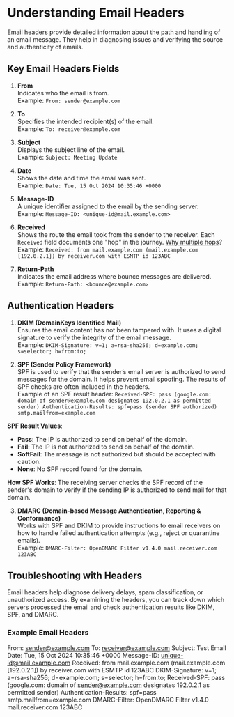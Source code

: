 # Understanding Email Headers

Email headers provide detailed information about the path and handling of an email message. They help in diagnosing issues and verifying the source and authenticity of emails.

## Key Email Headers Fields

1. **From**  
   Indicates who the email is from.  
   Example: `From: sender@example.com`

2. **To**  
   Specifies the intended recipient(s) of the email.  
   Example: `To: receiver@example.com`

3. **Subject**  
   Displays the subject line of the email.  
   Example: `Subject: Meeting Update`

4. **Date**  
   Shows the date and time the email was sent.  
   Example: `Date: Tue, 15 Oct 2024 10:35:46 +0000`

5. **Message-ID**  
   A unique identifier assigned to the email by the sending server.  
   Example: `Message-ID: <unique-id@mail.example.com>`

6. **Received**  
   Shows the route the email took from the sender to the receiver. Each `Received` field documents one "hop" in the journey. [Why multiple hops](hops.md)?  
   Example:  `Received: from mail.example.com (mail.example.com [192.0.2.1]) by receiver.com with ESMTP id 123ABC`

7. **Return-Path**  
   Indicates the email address where bounce messages are delivered.  
   Example: `Return-Path: <bounce@example.com>`

## Authentication Headers

1. **DKIM (DomainKeys Identified Mail)**  
Ensures the email content has not been tampered with. It uses a digital signature to verify the integrity of the email message.  
Example:  `DKIM-Signature: v=1; a=rsa-sha256; d=example.com; s=selector; h=from:to;`

2. **SPF (Sender Policy Framework)**  
SPF is used to verify that the sender’s email server is authorized to send messages for the domain. It helps prevent email spoofing. The results of SPF checks are often included in the headers.  
Example of an SPF result header: `Received-SPF: pass (google.com: domain of sender@example.com designates 192.0.2.1 as permitted sender) Authentication-Results: spf=pass (sender SPF authorized) smtp.mailfrom=example.com`

**SPF Result Values**:
- **Pass**: The IP is authorized to send on behalf of the domain.
- **Fail**: The IP is not authorized to send on behalf of the domain.
- **SoftFail**: The message is not authorized but should be accepted with caution.
- **None**: No SPF record found for the domain.

**How SPF Works**: The receiving server checks the SPF record of the sender's domain to verify if the sending IP is authorized to send mail for that domain.

3. **DMARC (Domain-based Message Authentication, Reporting & Conformance)**  
Works with SPF and DKIM to provide instructions to email receivers on how to handle failed authentication attempts (e.g., reject or quarantine emails).  
Example: `DMARC-Filter: OpenDMARC Filter v1.4.0 mail.receiver.com 123ABC`

## Troubleshooting with Headers

Email headers help diagnose delivery delays, spam classification, or unauthorized access. By examining the headers, you can track down which servers processed the email and check authentication results like DKIM, SPF, and DMARC.

### Example Email Headers
From: sender@example.com 
To: receiver@example.com 
Subject: Test Email 
Date: Tue, 15 Oct 2024 10:35:46 +0000 
Message-ID: unique-id@mail.example.com 
Received: from mail.example.com (mail.example.com [192.0.2.1]) by receiver.com with ESMTP id 123ABC 
DKIM-Signature: v=1; a=rsa-sha256; d=example.com; s=selector; h=from:to; 
Received-SPF: pass (google.com: domain of sender@example.com designates 192.0.2.1 as permitted sender) Authentication-Results: spf=pass smtp.mailfrom=example.com 
DMARC-Filter: OpenDMARC Filter v1.4.0 mail.receiver.com 123ABC
